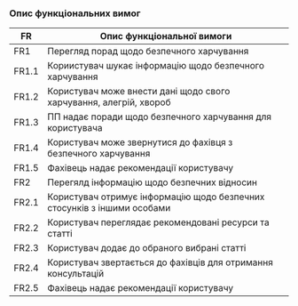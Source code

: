 ### Опис функціональних вимог

| FR    | Опис функціональної вимоги  |
|-------|---------------------------- |
| FR1   | Перегляд порад щодо безпечного харчування |
| FR1.1 | Кориистувач шукає інформацію щодо безпечного харчування |
| FR1.2 | Користувач може внести дані щодо свого харчування, алегрій, хвороб |
| FR1.3 | ПП надає поради щодо безпечного харчування для користувача  |
| FR1.4 | Користувач може звернутися до фахівця з безпечного харчування |
| FR1.5 | Фахівець надає рекомендації користувачу |
| FR2   | Перегялд інформацію щодо безпечних відносин |
| FR2.1 | Користувач отримує інформацію щодо безпечних стосунків з іншими особами |
| FR2.2 | Користувач переглядає рекомендовані ресурси та статті |
| FR2.3 | Користувач додає до обраного вибрані статті  |
| FR2.4 | Користувач звертається до фахівців для отримання консультацій |
| FR2.5 | Фахівець надає рекомендації користувачу |
